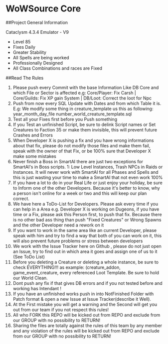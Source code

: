 
# WoWSource Core


##Project General Information

Cataclysm 4.3.4 Emulator - V9

- Level 85
- Fixes Daily
- Greater Stability
- All Spells are being worked
- Professionally Designed
- All Class Combinations and races are Fixed


##Read The Rules

1. Please push every Commit with the base Information Like DB Core and which File or Sector is affected e.g: Core/Player: Fix Carsh | Core/Guilds: Fix XP gain System | DB/Loot: Correct the loot for Npc
2. Push from now every SQL Update with Dates and from which Table it is. E.g: We modify some thing in creature_template us this as following: year_month_day_file number_world_creature_template.sql
3. Test all your Fixes first before you Push something
4. If you Test an unfinished Script, be sure to delink Script names or Set Creatures to Faction 35 or make them invisible, this will prevent future Crashes and Errors
5. When Developer X is pushing a fix and you have wrong informations about that fix, please do not modify those files and make them fail, speak with the owner of that Fix, or be 100% sure that Developer X make some mistakes
6. Never finish a Boss in SmartAI there are just two exceptions for SmartAI's in Boss scripts. 1: Low Level Instances, Trash NPCs in Raids or Instances. It will never work with SmartAI for all Phases and Spells and this is just wasting your time to make a SmartAI that not even work 100%
7. If you have a lot to do in your Real Life or just enjoy your holiday, be sure to Inform one of the other Developers. Because it's better to know, why a person isn't online for a week or two and this will keep our plan correct.
8. We have here a ToDo-List for Developers. Please ask every time if you can help in a Area e.g. Developer X is working on Dugeons, if you have time or a Fix, please ask this Person first, to push that fix. Because there is no other bad ass thing than push "Fixed Creatures" or Wrong Spawns and the other Developer need a rework on it
9. If you want to work in the same area like an current Developer, please speak with him and try to find a way that both of you can work on it, this will also prevent future problems or stress between developers
10. We work with the Issue Tracker here on Github , please do not just open an Issue, try to find out in which area it goes and assign one of us to it (See ToDo List)
11. Before you deleting a Creature or deleting a whole instance, be sure to check EVERYTHING!!! as example: (creature_addon, game_event_creature, every referenced Loot Template. Be sure to hold our World Clean.
12. Dont push any fix if that gives DB errors and if you not tested before and working has Intendant !
13. If you have an unfinished works push in into NotFinished Folder with Patch format & open a new Issue at Issue Tracker(describe it Well).
14. At the First mistake you will get a warning and the Second will get you out from our team if you not respect this rules!
15. All who FORK this REPO will be kicked out from REPO and exclude from our GROUP with no possibility to RETURN!
16. Sharing the files are totally against the rules of this team by any member and any violation of the rules will be kicked out from REPO and exclude from our GROUP with no possibility to RETURN!
